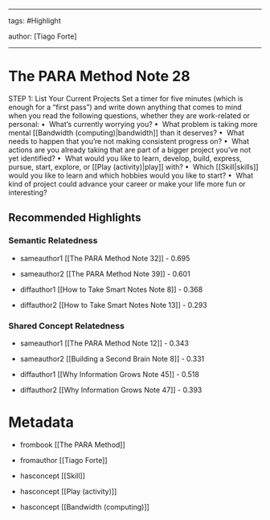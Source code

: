 




---

tags: #Highlight

author: [Tiago Forte]

---
# The PARA Method Note 28




STEP 1: List Your Current Projects Set a timer for five minutes (which is enough for a “first pass”) and write down anything that comes to mind when you read the following questions, whether they are work-related or personal: •  What’s currently worrying you? •  What problem is taking more mental  [[Bandwidth (computing)|bandwidth]]  than it deserves? •  What needs to happen that you’re not making consistent progress on? •  What actions are you already taking that are part of a bigger project you’ve not yet identified? •  What would you like to learn, develop, build, express, pursue, start, explore, or  [[Play (activity)|play]]  with? •  Which  [[Skill|skills]]  would you like to learn and which hobbies would you like to start? •  What kind of project could advance your career or make your life more fun or interesting?


## Recommended Highlights

### Semantic Relatedness


- sameauthor1 [[The PARA Method Note 32]] - 0.695

- sameauthor2 [[The PARA Method Note 39]] - 0.601

- diffauthor1 [[How to Take Smart Notes Note 8]] - 0.368

- diffauthor2 [[How to Take Smart Notes Note 13]] - 0.293
### Shared Concept Relatedness


- sameauthor1 [[The PARA Method Note 12]] - 0.343

- sameauthor2 [[Building a Second Brain Note 8]] - 0.331

- diffauthor1 [[Why Information Grows Note 45]] - 0.518

- diffauthor2 [[Why Information Grows Note 47]] - 0.393
# Metadata


- frombook [[The PARA Method]]

- fromauthor [[Tiago Forte]]

- hasconcept [[Skill]]

- hasconcept [[Play (activity)]]

- hasconcept [[Bandwidth (computing)]]